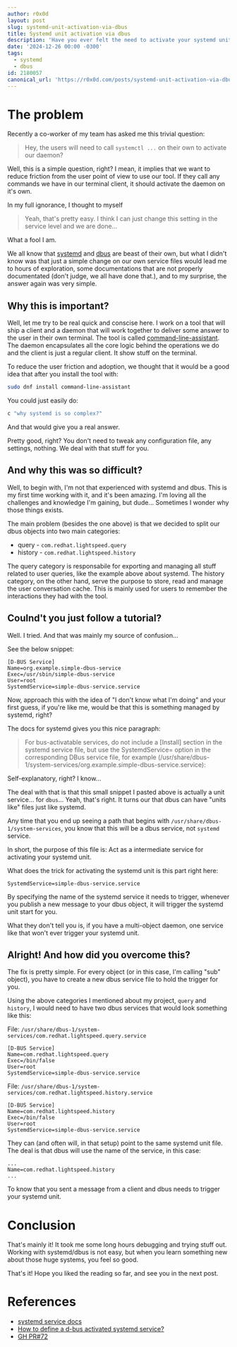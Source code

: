 ```yaml
---
author: r0x0d
layout: post
slug: systemd-unit-activation-via-dbus
title: Systemd unit activation via dbus
description: 'Have you ever felt the need to activate your systemd unit on the fly via dbus publish? No? Well, I did. Let''s see how this can be accomplished.'
date: '2024-12-26 00:00 -0300'
tags:
  - systemd
  - dbus
id: 2180057
canonical_url: 'https://r0x0d.com/posts/systemd-unit-activation-via-dbus'
---
```



# The problem

Recently a co-worker of my team has asked me this trivial question:
> Hey, the users will need to call `systemctl ...` on their own to activate our
> daemon?

Well, this is a simple question, right? I mean, it implies that we want to
reduce friction from the user point of view to use our tool. If they call any
commands we have in our terminal client, it should activate the daemon on it's
own.

In my full ignorance, I thought to myself
> Yeah, that's pretty easy. I think I can just change this setting in the
> service level and we are done...

What a fool I am.

We all know that [systemd](https://github.com/systemd/systemd) and
[dbus](https://gitlab.freedesktop.org/dbus/dbus/) are beast of their own, but
what I didn't know was that just a simple change on our own service files would
lead me to hours of exploration, some documentations that are not properly
documentated (don't judge, we all have done that.), and to my surprise, the
answer again was very simple.

## Why this is important?

Well, let me try to be real quick and conscise here. I work on a tool that will
ship a client and a daemon that will work together to deliver some answer to
the user in their own terminal. The tool is called
[command-line-assistant](https://github.com/rhel-lightspeed/command-line-assistant).
The daemon encapsulates all the core logic behind the operations we do and the
client is just a regular client. It show stuff on the terminal.

To reduce the user friction and adoption, we thought that it would be a good
idea that after you install the tool with:

```bash
sudo dnf install command-line-assistant
```

You could just easily do:

```bash
c "why systemd is so complex?"
```

And that would give you a real answer.

Pretty good, right? You don't need to tweak any configuration file, any
settings, nothing. We deal with that stuff for you.

## And why this was so difficult?

Well, to begin with, I'm not that experienced with systemd and dbus. This is my
first time working with it, and it's been amazing. I'm loving all the
challenges and knowledge I'm gaining, but dude... Sometimes I wonder why those
things exists.

The main problem (besides the one above) is that we decided to split our dbus
objects into two main categories:

- query - `com.redhat.lightspeed.query`
- history - `com.redhat.lightspeed.history`

The query category is responsabile for exporting and managing all stuff related
to user queries, like the example above about systemd. The history category, on
the other hand, serve the purpose to store, read and manage the user
conversation cache. This is mainly used for users to remember the interactions
they had with the tool.

## Coulnd't you just follow a tutorial?

Well. I tried. And that was mainly my source of confusion...

See the below snippet:

```systemd
[D-BUS Service]
Name=org.example.simple-dbus-service
Exec=/usr/sbin/simple-dbus-service
User=root
SystemdService=simple-dbus-service.service
```

Now, approach this with the idea of "I don't know what I'm doing" and your
first guess, if you're like me, would be that this is something managed by
systemd, right?

The docs for systemd gives you this nice paragraph:

> For bus-activatable services, do not include a [Install] section in the
> systemd service file, but use the SystemdService= option in the corresponding
> DBus service file, for example
> (/usr/share/dbus-1/system-services/org.example.simple-dbus-service.service):

Self-explanatory, right? I know...

The deal with that is that this small snippet I pasted above is actually a unit
service... for `dbus`... Yeah, that's right. It turns our that dbus can have
"units like" files just like systemd.

Any time that you end up seeing a path that begins with
`/usr/share/dbus-1/system-services`, you know that this will be a dbus service,
not `systemd` service.

In short, the purpose of this file is: Act as a intermediate service for
activating your systemd unit.

What does the trick for activating the systemd unit is this part right here:

```systemd
SystemdService=simple-dbus-service.service
```

By specifying the name of the systemd service it needs to trigger, whenever you
publish a new message to your dbus object, it will trigger the systemd unit
start for you.

What they don't tell you is, if you have a multi-object daemon, one service
like that won't ever trigger your systemd unit.

## Alright! And how did you overcome this?

The fix is pretty simple. For every object (or in this case, I'm calling "sub"
object), you have to create a new dbus service file to hold the trigger for
you.

Using the above categories I mentioned about my project, `query` and `history`,
I would need to have two dbus services that would look something like this:

File: `/usr/share/dbus-1/system-services/com.redhat.lightspeed.query.service`

```systemd
[D-BUS Service]
Name=com.redhat.lightspeed.query
Exec=/bin/false
User=root
SystemdService=simple-dbus-service.service
```

File: `/usr/share/dbus-1/system-services/com.redhat.lightspeed.history.service`

```systemd
[D-BUS Service]
Name=com.redhat.lightspeed.history
Exec=/bin/false
User=root
SystemdService=simple-dbus-service.service
```

They can (and often will, in that setup) point to the same systemd unit file.
The deal is that dbus will use the name of the service, in this case:

```systemd
...
Name=com.redhat.lightspeed.history
...
```

To know that you sent a message from a client and dbus needs to trigger your
systemd unit.

# Conclusion

That's mainly it! It took me some long hours debugging and trying stuff out.
Working with systemd/dbus is not easy, but when you learn something new about
those huge systems, you feel so good.

That's it! Hope you liked the reading so far, and see you in the next post.

# References

- [systemd service docs](https://www.freedesktop.org/software/systemd/man/latest/systemd.service.html)
- [How to define a d-bus activated systemd service?](https://stackoverflow.com/a/31725112)
- [GH PR#72](https://github.com/rhel-lightspeed/command-line-assistant/pull/72)

